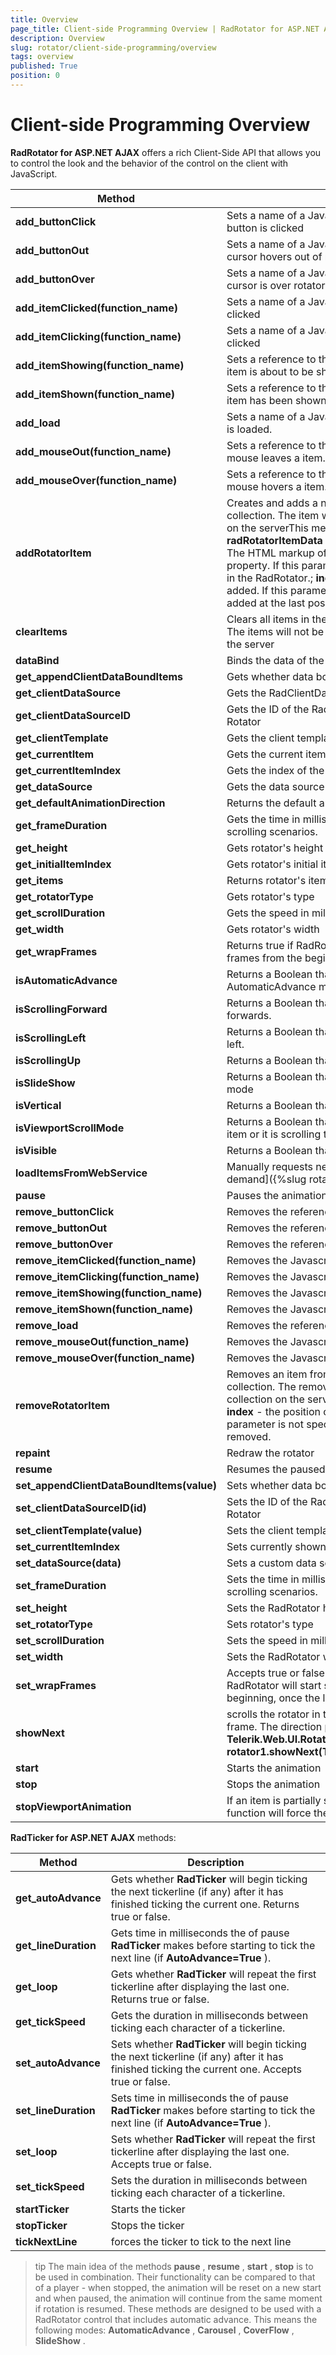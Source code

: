 ```yaml
---
title: Overview
page_title: Client-side Programming Overview | RadRotator for ASP.NET AJAX Documentation
description: Overview
slug: rotator/client-side-programming/overview
tags: overview
published: True
position: 0
---
```


# Client-side Programming Overview

**RadRotator for ASP.NET AJAX** offers a rich Client-Side API that allows you to control the look and the behavior of the control on the client with JavaScript.

| Method | Description |
| ------ | ------ |
| **add_buttonClick** |Sets a name of a JavaScript function to be called when rotator's button is clicked|
| **add_buttonOut** |Sets a name of a JavaScript function to be called when mouse's cursor hovers out of rotator's button|
| **add_buttonOver** |Sets a name of a JavaScript function to be called when mouse's cursor is over rotator's button|
| **add_itemClicked(function_name)** |Sets a name of a JavaScript function to be called after a item is clicked|
| **add_itemClicking(function_name)** |Sets a name of a JavaScript function to be called when an item is clicked|
| **add_itemShowing(function_name)** |Sets a reference to the JavaScript function to be called when an item is about to be shown.|
| **add_itemShown(function_name)** |Sets a reference to the JavaScript function to be called after an item has been shown.|
| **add_load** |Sets a name of a JavaScript function to be called when the rotator is loaded.|
| **add_mouseOut(function_name)** |Sets a reference to the JavaScript function to be called after the mouse leaves a item.|
| **add_mouseOver(function_name)** |Sets a reference to the JavaScript function to be called when the mouse hovers a item.|
| **addRotatorItem** |Creates and adds a new item to the RadRotator's client-side item collection. The item will not exist in the rotator's items collection on the serverThis method accepts two parameters: **radRotatorItemData** - an object that has a property named *Html* . The HTML markup of the new item should be specified in this property. If this parameter is not set, an empty item will be added in the RadRotator.; **index** - the position, in which the item will be added. If this parameter is not specified, the new item will be added at the last position.|
| **clearItems** |Clears all items in the RadRotator's client-side items collection. The items will not be removed in the rotator's items collection on the server|
| **dataBind** |Binds the data of the **RadRotator** |
| **get_appendClientDataBoundItems** |Gets whether data bound items will be appended to the Rotator|
| **get_clientDataSource** |Gets the RadClientDataSource that is associated with the Rotator|
| **get_clientDataSourceID** |Gets the ID of the RadClientDataSource that is associated with the Rotator|
| **get_clientTemplate** |Gets the client template of the Rotator|
| **get_currentItem** |Gets the current item.|
| **get_currentItemIndex** |Gets the index of the currently shown item.|
| **get_dataSource** |Gets the data source of the Rotator|
| **get_defaultAnimationDirection** |Returns the default animation direction.|
| **get_frameDuration** |Gets the time in milliseconds each frame will display in automatic scrolling scenarios.|
| **get_height** |Gets rotator's height|
| **get_initialItemIndex** |Gets rotator's initial item's index|
| **get_items** |Returns rotator's item collection.|
| **get_rotatorType** |Gets rotator's type|
| **get_scrollDuration** |Gets the speed in milliseconds for scrolling rotator items.|
| **get_width** |Gets rotator's width|
| **get_wrapFrames** |Returns true if RadRotator is set to start scrolling the rotator frames from the beginning, once the rotator shows the last frame.|
| **isAutomaticAdvance** |Returns a Boolean that indicates if the rotator is set in AutomaticAdvance mode.|
| **isScrollingForward** |Returns a Boolean that indicates if the rotator is scrolling forwards.|
| **isScrollingLeft** |Returns a Boolean that indicates if the rotator is scrolling to the left.|
| **isScrollingUp** |Returns a Boolean that indicates if the rotator is scrolling upward.|
| **isSlideShow** |Returns a Boolean that indicates if the rotator is set in SlideShow mode|
| **isVertical** |Returns a Boolean that indicates if the rotator is verticalr|
| **isViewportScrollMode** |Returns a Boolean that indicates if the rotator is scrolling item by item or it is scrolling the whole viewport|
| **isVisible** |Returns a Boolean that indicates if the rotator is visible.|
| **loadItemsFromWebService** |Manually requests new data for a RadRotator that uses [load-on-demand]({%slug rotator/functionality/load-on-demand%}).|
| **pause** |Pauses the animation|
| **remove_buttonClick** |Removes the reference|
| **remove_buttonOut** |Removes the reference|
| **remove_buttonOver** |Removes the reference|
| **remove_itemClicked(function_name)** |Removes the Javascript function identified by function_reference.|
| **remove_itemClicking(function_name)** |Removes the Javascript function identified by function_reference.|
| **remove_itemShowing(function_name)** |Removes the Javascript function identified by function_reference.|
| **remove_itemShown(function_name)** |Removes the Javascript function identified by function_reference.|
| **remove_load** |Removes the reference.|
| **remove_mouseOut(function_name)** |Removes the Javascript function identified by function_reference.|
| **remove_mouseOver(function_name)** |Removes the Javascript function identified by function_reference.|
| **removeRotatorItem** |Removes an item from the RadRotator's client-side items collection. The removed item will exist in the rotator's items collection on the serverThis method accepts one parameter: **index** - the position of the item that will be removed. If this parameter is not specified, the last item from the collection will be removed.|
| **repaint** |Redraw the rotator|
| **resume** |Resumes the paused animation|
| **set_appendClientDataBoundItems(value)** |Sets whether data bound items will be appended to the Rotator|
| **set_clientDataSourceID(id)** |Sets the ID of the RadClientDataSource that is associated with the Rotator|
| **set_clientTemplate(value)** |Sets the client template of the Rotator|
| **set_currentItemIndex** |Sets currently shown item by its index|
| **set_dataSource(data)** |Sets a custom data source for the RadRotator|
| **set_frameDuration** |Sets the time in milliseconds each frame will display in automatic scrolling scenarios.|
| **set_height** |Sets the RadRotator height in pixels.|
| **set_rotatorType** |Sets rotator's type|
| **set_scrollDuration** |Sets the speed in milliseconds for scrolling rotator items.|
| **set_width** |Sets the RadRotator width in pixels.|
| **set_wrapFrames** |Accepts true or false as an argument. When set to true, RadRotator will start scrolling the rotator frames from the beginning, once the last frame is shown.|
| **showNext** |scrolls the rotator in the specified direction and shows the next frame. The direction parameter must be of type **Telerik.Web.UI.RotatorScrollDirection** , e.g. **rotator1.showNext(Telerik.Web.UI.RotatorScrollDirection.Right);** |
| **start** |Starts the animation|
| **stop** |Stops the animation|
| **stopViewportAnimation** |If an item is partially shown and the rotator is paused, calling this function will force the rotator to fully display the item.|

**RadTicker for ASP.NET AJAX** methods:

| Method | Description |
| ------ | ------ |
| **get_autoAdvance** |Gets whether **RadTicker** will begin ticking the next tickerline (if any) after it has finished ticking the current one. Returns true or false.|
| **get_lineDuration** |Gets time in milliseconds the of pause **RadTicker** makes before starting to tick the next line (if **AutoAdvance=True** ).|
| **get_loop** |Gets whether **RadTicker** will repeat the first tickerline after displaying the last one. Returns true or false.|
| **get_tickSpeed** |Gets the duration in milliseconds between ticking each character of a tickerline.|
| **set_autoAdvance** |Sets whether **RadTicker** will begin ticking the next tickerline (if any) after it has finished ticking the current one. Accepts true or false.|
| **set_lineDuration** |Sets time in milliseconds the of pause **RadTicker** makes before starting to tick the next line (if **AutoAdvance=True** ).|
| **set_loop** |Sets whether **RadTicker** will repeat the first tickerline after displaying the last one. Accepts true or false.|
| **set_tickSpeed** |Sets the duration in milliseconds between ticking each character of a tickerline.|
| **startTicker** |Starts the ticker|
| **stopTicker** |Stops the ticker|
| **tickNextLine** |forces the ticker to tick to the next line|

>tip The main idea of the methods **pause** , **resume** , **start** , **stop** is to be used in combination. Their functionality can be compared to that of a player - when stopped, the animation will be reset on a new start and when paused, the animation will continue from the same moment if rotation is resumed.
>These methods are designed to be used with a RadRotator control that includes automatic advance. This means the following modes: **AutomaticAdvance** , **Carousel** , **CoverFlow** , **SlideShow** .
>



